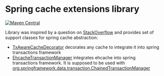 Spring cache extensions library
=====================================

[![Maven Central](https://maven-badges.herokuapp.com/maven-central/me.qnox/spring-cache/badge.svg)](https://maven-badges.herokuapp.com/maven-central/me.qnox/spring-cache)

Library was inspired by a question on [StackOverflow](http://stackoverflow.com/questions/31944204/ehcache-local-transactions-with-spring-transactional) and provides set of support classes for spring cache abstraction:
* [TxAwareCacheDecorator](src/main/java/me/qnox/springframework/cache/tx/TxAwareCacheDecorator.java) decorates any cache to integrate it into spring transactions framework
* [EhcacheTransactionManager](src/main/java/me/qnox/springframework/cache/ehcache/tx/EhcacheTransactionManager.java) integrates ehcache into spring transactions framework. It is supposed to be used with [org.springframework.data.transaction.ChainedTransactionManager](http://docs.spring.io/spring-data/commons/docs/current/api/org/springframework/data/transaction/ChainedTransactionManager.html)

